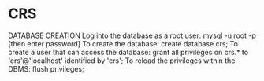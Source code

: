 CRS
===

DATABASE CREATION
Log into the database as a root user: mysql -u root -p [then enter password]
To create the database:  create database crs; 
To create a user that can access the database:  grant all privileges on crs.* to 'crs'@'localhost' identified by 'crs';
To reload the privileges within the DBMS: flush privileges; 

